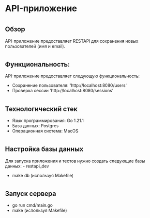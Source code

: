 #  API-приложение
#
## Обзор
API-приложение предоставляет RESTAPI для сохранения новых пользователей (имя и еmail).

#
## Функциональность:

API-приложение предоставляет следующую функциональность:
- Сoхранение пользователя: 'http://localhost:8080/users'
- Проверка сессии 'http://localhost:8080/sessions'

#
## Технологический стек

- Язык программирования: Go 1.21.1
- База данных: Postgres
- Операционная система: MacOS

#
## Настройка базы данных
Для запуска приложения и тестов нужно создать следующие базы данных: - restapi_dev
- make db (используя Makefile)


#
## Запуск сервера
 
- go run cmd/main.go
- make (используя Makefile)



